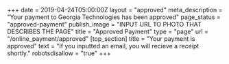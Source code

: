 +++
date = 2019-04-24T05:00:00Z
layout = "approved"
meta_description = "Your payment to Georgia Technologies has been approved"
page_status = "approved-payment"
publish_image = "INPUT URL TO PHOTO THAT DESCRIBES THE PAGE"
title = "Approved Payment"
type = "page"
url = "/online_payment/approved"
[top_section]
title = "Your payment is approved"
text = "If you inputted an email, you will recieve a receipt shortly."
robotsdisallow = "true"
+++